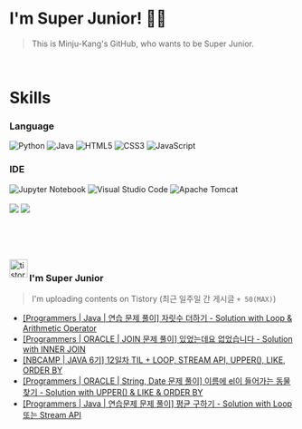 
# I'm Super Junior! 🐱‍🏍
  > This is Minju-Kang's GitHub, who wants to be Super Junior.

<br>

<h1>Skills</h1>
<h3>Language</h3>
<div sytle="display:inline;">
<img alt="Python" src="https://img.shields.io/badge/Python-3776AB?style=flat-square&logo=Python&logoColor=white"/>
<img alt="Java" src="https://img.shields.io/badge/JAVA-007396?style=flat-square&logo=Java&logoColor=white"/>
<img alt="HTML5" src="https://img.shields.io/badge/HTML5-E34F26?style=flat-square&logo=HTML5&logoColor=white"/>
<img alt="CSS3" src="https://img.shields.io/badge/CSS3-1572B6?style=flat-square&logo=CSS3&logoColor=white"/>
<img alt="JavaScript" src="https://img.shields.io/badge/JavaScript-F7DF1E?style=flat-square&logo=JavaScript&logoColor=black"/>
</div>
<h3>IDE</h3>
<div sytle="display:inline;">
<img alt="Jupyter Notebook" src="https://img.shields.io/badge/Jupyter-F37626?style=flat-square&logo=Jupyter&logoColor=white"/>
<img alt="Visual Studio Code" src="https://img.shields.io/badge/Visual Studio Code-007ACC?style=flat-square&logo=Visual Studio Code&logoColor=white"/>
<img alt="Apache Tomcat" src="https://img.shields.io/badge/Apache Tomcat-F8DC75?style=flat-square&logo=Apache Tomcat&logoColor=black"/>
</div>
<br>

<img src="https://github-readme-stats.vercel.app/api/top-langs/?username=minjukang727" >
<img src="https://github-readme-stats.vercel.app/api?username=MinjuKang727&show_icons=true&theme=radical">

<br><br>


<br>

<img src="https://github.com/MinjuKang727/MinjuKang727/assets/108849480/0ac49170-7c8c-4c99-b0e5-86c414fc591c" alt="tistory-icon_IamSuperJunior" width="32px" align="left">

###  I'm Super Junior
  > I'm uploading contents on Tistory  (최근 일주일 간 게시글 `+ 50(MAX)`)  

- <a href="https://ajtwltsk.tistory.com/116"> [Programmers | Java |  연습 문제 풀이] 자릿수 더하기 - Solution with Loop &amp; Arithmetic Operator </a><br>  
- <a href="https://ajtwltsk.tistory.com/115"> [Programmers | ORACLE | JOIN 문제 풀이] 있었는데요 없었습니다 - Solution with INNER JOIN </a><br>  
- <a href="https://ajtwltsk.tistory.com/114"> [NBCAMP | JAVA 6기] 12일차 TIL + LOOP, STREAM API, UPPER(), LIKE, ORDER BY </a><br>  
- <a href="https://ajtwltsk.tistory.com/112"> [Programmers | ORACLE | String, Date  문제 풀이] 이름에 el이 들어가는 동물 찾기 - Solution with UPPER() &amp; LIKE &amp; ORDER BY </a><br>  
- <a href="https://ajtwltsk.tistory.com/111"> [Programmers | Java |  연습문제  문제 풀이] 평균 구하기 - Solution with Loop 또는 Stream API </a><br>  

